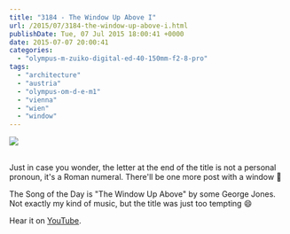 ```yaml
---
title: "3184 - The Window Up Above I"
url: /2015/07/3184-the-window-up-above-i.html
publishDate: Tue, 07 Jul 2015 18:00:41 +0000
date: 2015-07-07 20:00:41
categories: 
  - "olympus-m-zuiko-digital-ed-40-150mm-f2-8-pro"
tags: 
  - "architecture"
  - "austria"
  - "olympus-om-d-e-m1"
  - "vienna"
  - "wien"
  - "window"
---
```

<div class="container">
<div class="center"><a target="_blank" href="https://d25zfm9zpd7gm5.cloudfront.net/1200x1200/2015/20150608_192011_lr.jpg"><img src="https://d25zfm9zpd7gm5.cloudfront.net/0600x0600/2015/20150608_192011_lr.jpg" /></a></div>
</div>
<br />

Just in case you wonder, the letter at the end of the title is not a personal pronoun, it's a Roman numeral. There'll be one more post with a window 🙂

The Song of the Day is "The Window Up Above" by some George Jones. Not exactly my kind of music, but the title was just too tempting 😄

Hear it on <a href="https://www.youtube.com/watch?v=jnugj2F9hng" target="_blank">YouTube</a>.
